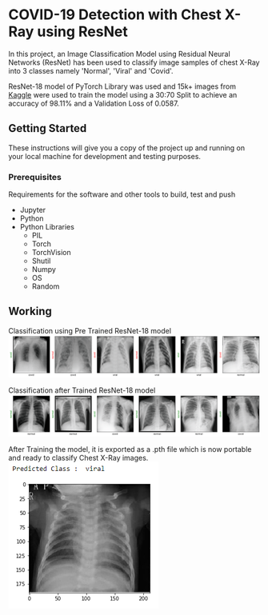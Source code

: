 # COVID-19 Detection with Chest X-Ray using ResNet

In this project, an Image Classification Model using Residual Neural Networks (ResNet) has been used to classify image samples of chest X-Ray into 3 classes namely 'Normal', 'Viral' and 'Covid'.

ResNet-18 model of PyTorch Library was used and 15k+ images from [Kaggle](https://www.kaggle.com/tawsifurrahman/covid19-radiography-database) were used to train the model using a 30:70 Split to achieve an accuracy of 98.11% and a Validation Loss of 0.0587. 

## Getting Started

These instructions will give you a copy of the project up and running on
your local machine for development and testing purposes.

### Prerequisites

Requirements for the software and other tools to build, test and push 
- Jupyter
- Python
- Python Libraries
  - PIL
  - Torch
  - TorchVision
  - Shutil
  - Numpy
  - OS
  - Random

## Working 

Classification using Pre Trained ResNet-18 model
![Before Training](Screenshots/BeforeTraining.PNG)

Classification after Trained ResNet-18 model
![After Training](Screenshots/AfterTraining.PNG)

After Training the model, it is exported as a .pth file which is now portable and ready to classify Chest X-Ray images.
 ![ClassificationWithExportedModel](Screenshots/ClassificationWithExportedModel.PNG)
